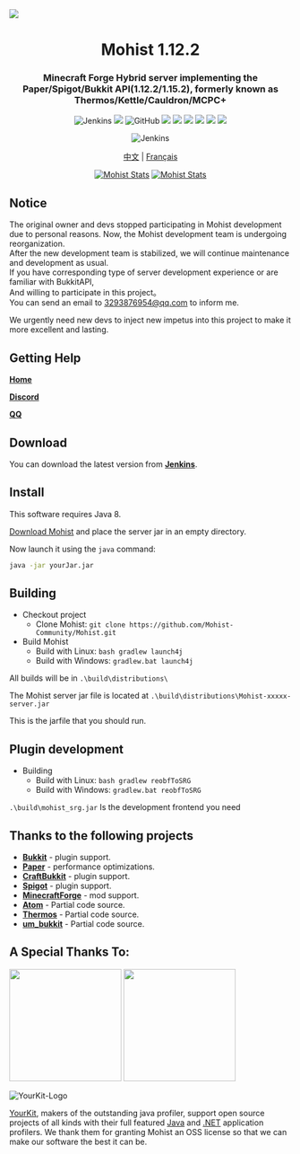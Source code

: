 <img src="https://i.loli.net/2020/02/28/vZRHJACadF7rgn5.png">

<div align="center">
  <h1>Mohist 1.12.2</h1>

### Minecraft Forge Hybrid server implementing the Paper/Spigot/Bukkit API(1.12.2/1.15.2), formerly known as Thermos/Kettle/Cauldron/MCPC+

![Jenkins](https://img.shields.io/jenkins/build?jobUrl=https%3A%2F%2Fci.codemc.io%2Fjob%2FMohist-Community%2Fjob%2FMohist-1.12.2&style=for-the-badge)
![](https://img.shields.io/github/stars/Mohist-Community/Mohist.svg?label=Stars&style=for-the-badge)
![GitHub](https://img.shields.io/github/license/Mohist-Community/Mohist?style=for-the-badge)
[![](https://img.shields.io/badge/Forge-1.12.2--14.23.5.2854-brightgreen.svg?colorB=26303d&style=for-the-badge)](http://files.minecraftforge.net/maven/net/minecraftforge/forge/index_1.12.2.html)
[![](https://img.shields.io/badge/Paper-1.12.2-brightgreen.svg?colorB=DC3340&style=for-the-badge)](https://papermc.io/downloads#Paper-1.12)
![](https://img.shields.io/badge/AdoptOpenJDK-8u252-brightgreen.svg?colorB=469C00&style=for-the-badge)
![](https://img.shields.io/badge/Gradle-5.6.4-brightgreen.svg?colorB=469C00&style=for-the-badge)
[![](https://img.shields.io/bstats/servers/6762?label=bStats&style=for-the-badge)](https://bstats.org/plugin/server-implementation/Mohist/6762)
[![](https://badges.crowdin.net/mohist/localized.svg)](https://crowdin.com/project/mohist)

![Jenkins](https://img.shields.io/jenkins/build?jobUrl=http%3A%2F%2Fjosephworks.ddns.net%3A8080%2Fjob%2FAkarin%2Fjob%2F1.15.2&style=for-the-badge)

<a href="https://github.com/Mohist-Community/Mohist/blob/1.12.2/README-zh.md">中文</a> | <a href="https://github.com/Mohist-Community/Mohist/blob/1.12.2/README-fr.md">Français</a>

[![Mohist Stats](https://bstats.org/signatures/server-implementation/Mohist.svg)](https://bstats.org/plugin/server-implementation/Mohist/6762)
[![Mohist Stats](https://bstats.org/signatures/bukkit/Mohist.svg)](https://bstats.org/plugin/bukkit/Mohist/3939)
</div>

Notice
------
The original owner and devs stopped participating in Mohist development due to personal reasons.
Now, the Mohist development team is undergoing reorganization.  
After the new development team is stabilized, we will continue maintenance and development as usual.  
If you have corresponding type of server development experience or are familiar with BukkitAPI,  
And willing to participate in this project。  
You can send an email to 3293876954@qq.com to inform me.  
  
We urgently need new devs to inject new impetus into this project to make it more excellent and lasting.  
      
Getting Help
------
   [**Home**](https://mohist.red/)
   
   [**Discord**](https://discord.gg/ZgXjHGd)
   
   [**QQ**](https://jq.qq.com/?_wv=1027&k=5YIRYnH)  
   
Download
------

You can download the latest version from [**Jenkins**](https://ci.codemc.org/job/Mohist-Community/job/Mohist-1.12.2/).

Install
------
This software requires Java 8.

[Download Mohist](https://ci.codemc.org/job/Mohist-Community/job/Mohist-1.12.2/) and place the server jar in an empty directory.

Now launch it using the `java` command:

```bash
java -jar yourJar.jar
```

Building
------
* Checkout project
  * Clone Mohist:
  `git clone https://github.com/Mohist-Community/Mohist.git`
* Build Mohist
  * Build with Linux:
  `bash gradlew launch4j`
  * Build with Windows:
  `gradlew.bat launch4j`

All builds will be in `.\build\distributions\`

The Mohist server jar file is located at `.\build\distributions\Mohist-xxxxx-server.jar`

This is the jarfile that you should run.

Plugin development
------
* Building
   * Build with Linux:
   `bash gradlew reobfToSRG`
   * Build with Windows:
   `gradlew.bat reobfToSRG`

`.\build\mohist_srg.jar` Is the development frontend you need

Thanks to the following projects
------
* [**Bukkit**](https://hub.spigotmc.org/stash/scm/spigot/bukkit.git) - plugin support.
* [**Paper**](https://github.com/PaperMC/Paper.git) - performance optimizations.
* [**CraftBukkit**](https://hub.spigotmc.org/stash/scm/spigot/craftbukkit.git) - plugin support.
* [**Spigot**](https://hub.spigotmc.org/stash/scm/spigot/spigot.git) - plugin support.
* [**MinecraftForge**](https://github.com/MinecraftForge/MinecraftForge.git) - mod support.
* [**Atom**](https://gitlab.com/divinecode/atom/Atom.git) - Partial code source.
* [**Thermos**](https://github.com/CyberdyneCC/Thermos.git) - Partial code source.
* [**um_bukkit**](https://github.com/TechCatOther/um_bukkit.git) - Partial code source.

A Special Thanks To:
-------------
<a href="https://serverjars.com/"><img src="https://serverjars.com/assets/img/logo_white.svg" width="200"></a>
<a href="https://ci.codemc.io/"><img src="https://i.loli.net/2020/03/11/YNicj3PLkU5BZJT.png" width="200"></a>

![YourKit-Logo](https://www.yourkit.com/images/yklogo.png)

[YourKit](http://www.yourkit.com/), makers of the outstanding java profiler, support open source projects of all kinds with their full featured [Java](https://www.yourkit.com/java/profiler/index.jsp) and [.NET](https://www.yourkit.com/.net/profiler/index.jsp) application profilers. We thank them for granting Mohist an OSS license so that we can make our software the best it can be.
